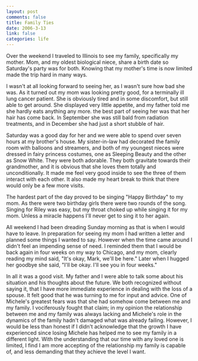 ```yaml
--- 
layout: post
comments: false
title: Family Ties
date: 2006-3-13
link: false
categories: life
---
```

Over the weekend I traveled to Illinois to see my family, specifically my mother. Mom, and my oldest biological niece, share a birth date so Saturday's party was for both. Knowing that my mother's time is now limited made the trip hard in many ways.

I wasn't at all looking forward to seeing her, as I wasn't sure how bad she was. As it turned out my mom was looking pretty good, for a terminally ill lung cancer patient. She is obviously tired and in some discomfort, but still able to get around. She displayed very little appetite, and my father told me she hardly eats anything any more. the best part of seeing her was that her hair has come back. In September she was still bald from radiation treatments, and in December she had just a short stubble of hair.

Saturday was a good day for her and we were able to spend over seven hours at my brother's house. My sister-in-law had decorated the family room with balloons and streamers, and both of my youngest nieces were dressed in fairy princess costumes, one as Sleeping Beauty and the other as Snow White. They were both adorable. They both gravitate towards their grandmother, and it is obvious that she loves them totally and unconditionally. It made me feel very good inside to see the three of them interact with each other. It also made my heart break to think that there would only be a few more visits.

The hardest part of the day proved to be singing "Happy Birthday" to my mom. As there were two birthday girls there were two rounds of the song. Singing for Riley was easy, but my throat choked up while singing it for my mom. Unless a miracle happens I'll never get to sing it to her again.

All weekend I had been dreading Sunday morning as that is when I would have to leave. In preparation for seeing my mom I had written a letter and planned some things I wanted to say. However when the time came around I didn't feel an impending sense of need. I reminded them that I would be back again in four weeks on my way to Chicago, and my mom, clearly reading my mind said, "It's okay, Mark, we'll be here." Later when I hugged her goodbye she said, "I'll be okay. I'll see you in four weeks."

In all it was a good visit. My father and I were able to talk some about his situation and his thoughts about the future. We both recognized without saying it, that I have more immediate experience in dealing with the loss of a spouse. It felt good that he was turning to me for input and advice. One of Michele's greatest fears was that she had somehow come between me and my family. I vociferously fought that claim; in my opinion the relationship between me and my family was always lacking and Michele's role in the dynamics of the family hadn't damaged what was already failing. However, I would be less than honest if I didn't acknowledge that the growth I have experienced since losing Michele has helped me to see my family in a different light. With the understanding that our time with any loved one is limited, I find I am more accepting of the relationship my family is capable of, and less demanding that they achieve the level I want.
